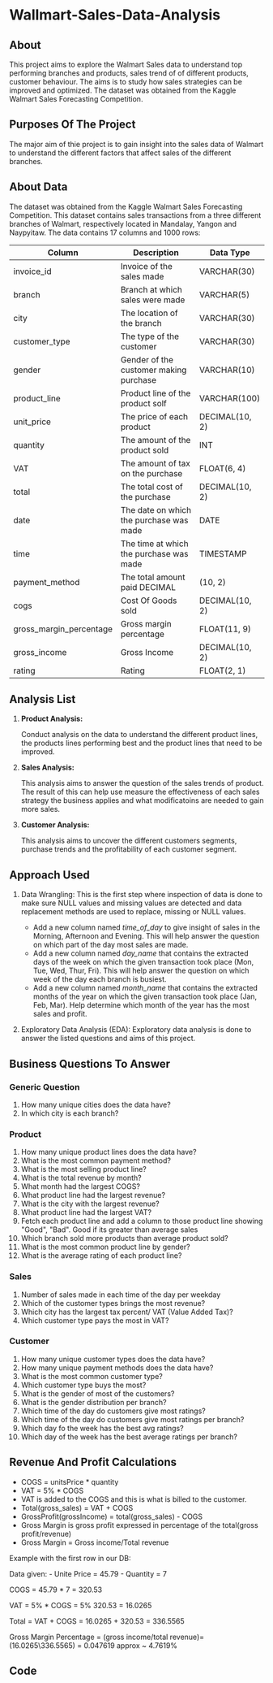 # Wallmart-Sales-Data-Analysis

## About

This project aims to explore the Walmart Sales data to understand top performing branches and products, sales trend of of different products, customer behaviour. The aims is to study how sales strategies can be improved and optimized. The dataset was obtained from the Kaggle Walmart Sales Forecasting Competition.

## Purposes Of The Project

The major aim of thie project is to gain insight into the sales data of Walmart to understand the different factors that affect sales of the different branches.

## About Data

The dataset was obtained from the Kaggle Walmart Sales Forecasting Competition. This dataset contains sales transactions from a three different branches of Walmart, respectively located in Mandalay, Yangon and Naypyitaw. The data contains 17 columns and 1000 rows:

|Column|Description|Data Type|
|---|---|---|
|invoice_id|Invoice of the sales made|VARCHAR(30)|
|branch|Branch at which sales were made|VARCHAR(5)|
|city|The location of the branch|VARCHAR(30)|
|customer_type|The type of the customer|VARCHAR(30)|
|gender|Gender of the customer making purchase|VARCHAR(10)|
|product_line|	Product line of the product solf	|VARCHAR(100)|
|unit_price|	The price of each product|	DECIMAL(10, 2)|
|quantity|	The amount of the product sold|	INT|
|VAT|	The amount of tax on the purchase|	FLOAT(6, 4)|
|total|	The total cost of the purchase|	DECIMAL(10, 2)|
|date|	The date on which the purchase was made|	DATE|
|time|	The time at which the purchase was made	|TIMESTAMP|
|payment_method|	The total amount paid	DECIMAL|(10, 2)|
|cogs|	Cost Of Goods sold	|DECIMAL(10, 2)|
|gross_margin_percentage|	Gross margin percentage|	FLOAT(11, 9)|
|gross_income	|Gross Income	|DECIMAL(10, 2)|
|rating|	Rating|	FLOAT(2, 1)|


## Analysis List
  1. **Product Analysis:**

     Conduct analysis on the data to understand the different product lines, the products lines performing best and the product lines that need to be improved.

  3. **Sales Analysis:**

     This analysis aims to answer the question of the sales trends of product. The result of this can help use measure the effectiveness of each sales strategy the business applies and what modificatoins are needed to gain more sales.

  3. **Customer Analysis:**

     This analysis aims to uncover the different customers segments, purchase trends and the profitability of each customer segment.


## Approach Used
1. Data Wrangling: This is the first step where inspection of data is done to make sure NULL values and missing values are detected and data replacement methods are used to replace, missing or NULL values.

   - Add a new column named _time_of_day_ to give insight of sales in the Morning, Afternoon and Evening. This will help answer the question on which part of the day most sales are made.
   - Add a new column named _day_name_ that contains the extracted days of the week on which the given transaction took place (Mon, Tue, Wed, Thur, Fri). This will help answer the question on which week of the day each branch is busiest.
   - Add a new column named _month_name_ that contains the extracted months of the year on which the given transaction took place (Jan, Feb, Mar). Help determine which month of the year has the most sales and profit.

2. Exploratory Data Analysis (EDA): Exploratory data analysis is done to answer the listed questions and aims of this project.

## Business Questions To Answer

### Generic Question
1. How many unique cities does the data have?
2. In which city is each branch?

### Product
1. How many unique product lines does the data have?
2. What is the most common payment method?
3. What is the most selling product line?
4. What is the total revenue by month?
5. What month had the largest COGS?
6. What product line had the largest revenue?
7. What is the city with the largest revenue?
8. What product line had the largest VAT?
9. Fetch each product line and add a column to those product line showing "Good", "Bad". Good if its greater than average sales
10. Which branch sold more products than average product sold?
11. What is the most common product line by gender?
12. What is the average rating of each product line?

### Sales
1. Number of sales made in each time of the day per weekday
2. Which of the customer types brings the most revenue?
3. Which city has the largest tax percent/ VAT (Value Added Tax)?
4. Which customer type pays the most in VAT?

### Customer
1. How many unique customer types does the data have?
2. How many unique payment methods does the data have?
3. What is the most common customer type?
4. Which customer type buys the most?
5. What is the gender of most of the customers?
6. What is the gender distribution per branch?
7. Which time of the day do customers give most ratings?
8. Which time of the day do customers give most ratings per branch?
9. Which day fo the week has the best avg ratings?
10. Which day of the week has the best average ratings per branch?


## Revenue And Profit Calculations
- COGS = unitsPrice * quantity 
-  VAT = 5% * COGS 
-  VAT is added to the COGS and this is what is billed to the customer.
-  Total(gross_sales) = VAT + COGS 
-  GrossProfit(grossIncome) = total(gross_sales) - COGS 
- Gross Margin is gross profit expressed in percentage of the total(gross profit/revenue)
- Gross Margin = Gross income/Total revenue

 
 Example with the first row in our DB:
  
   Data given:
    - Unite Price = 45.79 
    - Quantity = 7 

COGS = 45.79 * 7 = 320.53 

VAT = 5% * COGS 
= 5% 320.53 = 16.0265 

Total = VAT + COGS = 16.0265 + 320.53 = 336.5565

Gross Margin Percentage = (gross income/total revenue)=(16.0265\336.5565) = 0.047619 approx ~ 4.7619%

## Code


 





























